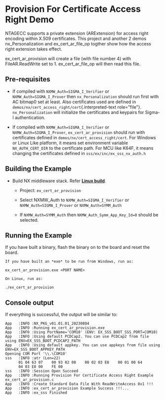 # Provision For Certificate Access Right Demo

NTAGECC supports a private extension (ARExtension) for access right
encoding within X.509 certificates. This project and another 2 demos
nx_Personalization and ex_cert_ar_file_op togther show how the
access right extension takes effect.

ex_cert_ar_provision will create a file (with file number 4) with
FileAR.ReadWrite set to 1. ex_cert_ar_file_op will then read this
file.

## Pre-requisites

-   If compiled with `NXMW_Auth=SIGMA_I_Verifier` or
    `NXMW_Auth=SIGMA_I_Prover` then `nx_Personalization` should run
    first with AC bitmap0 set at least. Also certificates used are
    defined in `demos/nx/cert_access_right/cert`{.interpreted-text
    role="file"}. `nx_Personalization` will initialize the certificates
    and keypairs for Sigma-I authentication.

-   If compiled with `NXMW_Auth=SIGMA_I_Verifier` or
    `NXMW_Auth=SIGMA_I_Prover`, `ex_cert_ar_provision` should run with
    certificates defined in
    `demos/nx/cert_access_right/cert`.
    For Windows or Linux Like platform, it means set environment
    variable `NX_AUTH_CERT_DIR` to the certificate path. For MCU like
    K64F, it means changing the certificates defined in
    `sss/ex/inc/ex_sss_nx_auth.h`


## Building the Example

- Build NX middleware stack. Refer [**Linux build**](../../../../doc/linux/readme.md).

    - Project: `ex_cert_ar_provision`

    - Select NXMW_Auth to `NXMW_Auth=SIGMA_I_Verifier` or `NXMW_Auth=SIGMA_I_Prover` or `NXMW_Auth=SYMM_Auth`

    - If `NXMW_Auth=SYMM_Auth` then `NXMW_Auth_Symm_App_Key_Id=0` should be selected.


## Running the Example

If you have built a binary, flash the binary on to the board and reset the board.

```
If you have built an *exe* to be run from Windows, run as:

ex_cert_ar_provision.exe <PORT NAME>
```

```
On Linux, run as:

./ex_cert_ar_provision
```

## Console output
If everything is successful, the output will be similar to:
```
App   :INFO :NX_PKG_v01.01.01_20230804
App   :INFO :Running ex_cert_ar_provision.exe
App   :INFO :Using PortName='COM10' (ENV: EX_SSS_BOOT_SSS_PORT=COM10)
App   :INFO :Using default PCDCap2. You can use PCDCap2 from file using ENV=EX_SSS_BOOT_PCDCAP2_PATH
App   :INFO :Using default appkey. You can use appkeys from file using ENV=EX_SSS_BOOT_APPKEY_PATH
Opening COM Port '\\.\COM10'
sss   :INFO :atr (Len=22)
      01 04 63 07    00 93 02 08    00 02 03 E8    00 01 00 64
      04 03 E8 00    FE 00
sss   :INFO :Session Open Succeed
App   :INFO :Running Provision For Certificate Access Right Example ex_cert_ar_provision.c
App   :INFO :Create Standard Data File With ReadWriteAccess 0x1 !!!
App   :INFO :ex_cert_ar_provision Example Success !!!...
App   :INFO :ex_sss Finished
```

